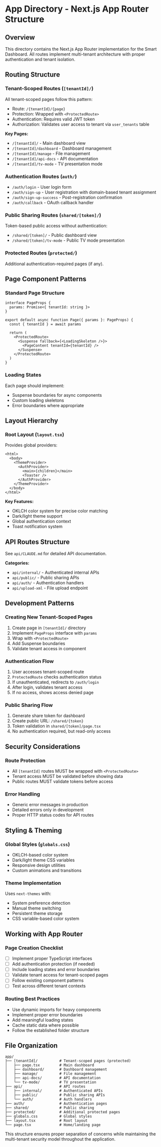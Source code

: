 # App Directory - Next.js App Router Structure

## Overview

This directory contains the Next.js App Router implementation for the Smart Dashboard. All routes implement multi-tenant architecture with proper authentication and tenant isolation.

## Routing Structure

### Tenant-Scoped Routes (`[tenantId]/`)
All tenant-scoped pages follow this pattern:
- Route: `/{tenantId}/{page}`
- Protection: Wrapped with `<ProtectedRoute>`
- Authentication: Requires valid JWT token
- Authorization: Validates user access to tenant via `user_tenants` table

**Key Pages:**
- `/[tenantId]/` - Main dashboard view
- `/[tenantId]/dashboard` - Dashboard management
- `/[tenantId]/manage` - File management
- `/[tenantId]/api-docs` - API documentation
- `/[tenantId]/tv-mode` - TV presentation mode

### Authentication Routes (`auth/`)
- `/auth/login` - User login form
- `/auth/sign-up` - User registration with domain-based tenant assignment
- `/auth/sign-up-success` - Post-registration confirmation
- `/auth/callback` - OAuth callback handler

### Public Sharing Routes (`shared/[token]/`)
Token-based public access without authentication:
- `/shared/[token]/` - Public dashboard view
- `/shared/[token]/tv-mode` - Public TV mode presentation

### Protected Routes (`protected/`)
Additional authentication-required pages (if any).

## Page Component Patterns

### Standard Page Structure
```tsx
interface PageProps {
  params: Promise<{ tenantId: string }>
}

export default async function Page({ params }: PageProps) {
  const { tenantId } = await params
  
  return (
    <ProtectedRoute>
      <Suspense fallback={<LoadingSkeleton />}>
        <PageContent tenantId={tenantId} />
      </Suspense>
    </ProtectedRoute>
  )
}
```

### Loading States
Each page should implement:
- Suspense boundaries for async components
- Custom loading skeletons
- Error boundaries where appropriate

## Layout Hierarchy

### Root Layout (`layout.tsx`)
Provides global providers:
```tsx
<html>
  <body>
    <ThemeProvider>
      <AuthProvider>
        <main>{children}</main>
        <Toaster />
      </AuthProvider>
    </ThemeProvider>
  </body>
</html>
```

**Key Features:**
- OKLCH color system for precise color matching
- Dark/light theme support
- Global authentication context
- Toast notification system

## API Routes Structure

See `api/CLAUDE.md` for detailed API documentation.

**Categories:**
- `api/internal/` - Authenticated internal APIs
- `api/public/` - Public sharing APIs
- `api/auth/` - Authentication handlers
- `api/upload-xml` - File upload endpoint

## Development Patterns

### Creating New Tenant-Scoped Pages
1. Create page in `[tenantId]/` directory
2. Implement `PageProps` interface with `params`
3. Wrap with `<ProtectedRoute>`
4. Add Suspense boundaries
5. Validate tenant access in component

### Authentication Flow
1. User accesses tenant-scoped route
2. `ProtectedRoute` checks authentication status
3. If unauthenticated, redirects to `/auth/login`
4. After login, validates tenant access
5. If no access, shows access denied page

### Public Sharing Flow
1. Generate share token for dashboard
2. Create public URL: `/shared/{token}`
3. Token validation in `shared/[token]/page.tsx`
4. No authentication required, but read-only access

## Security Considerations

### Route Protection
- All `[tenantId]` routes MUST be wrapped with `<ProtectedRoute>`
- Tenant access MUST be validated before showing data
- Public routes MUST validate tokens before access

### Error Handling
- Generic error messages in production
- Detailed errors only in development
- Proper HTTP status codes for API routes

## Styling & Theming

### Global Styles (`globals.css`)
- OKLCH-based color system
- Dark/light theme CSS variables
- Responsive design utilities
- Custom animations and transitions

### Theme Implementation
Uses `next-themes` with:
- System preference detection
- Manual theme switching
- Persistent theme storage
- CSS variable-based color system

## Working with App Router

### Page Creation Checklist
- [ ] Implement proper TypeScript interfaces
- [ ] Add authentication protection (if needed)
- [ ] Include loading states and error boundaries  
- [ ] Validate tenant access for tenant-scoped pages
- [ ] Follow existing component patterns
- [ ] Test across different tenant contexts

### Routing Best Practices
- Use dynamic imports for heavy components
- Implement proper error boundaries
- Add meaningful loading states
- Cache static data where possible
- Follow the established folder structure

## File Organization

```
app/
├── [tenantId]/          # Tenant-scoped pages (protected)
│   ├── page.tsx         # Main dashboard
│   ├── dashboard/       # Dashboard management
│   ├── manage/          # File management  
│   ├── api-docs/        # API documentation
│   └── tv-mode/         # TV presentation
├── api/                 # API routes
│   ├── internal/        # Authenticated APIs
│   ├── public/          # Public sharing APIs
│   └── auth/            # Auth handlers
├── auth/                # Authentication pages
├── shared/              # Public sharing
├── protected/           # Additional protected pages
├── globals.css          # Global styles
├── layout.tsx           # Root layout
└── page.tsx             # Home/landing page
```

This structure ensures proper separation of concerns while maintaining the multi-tenant security model throughout the application.